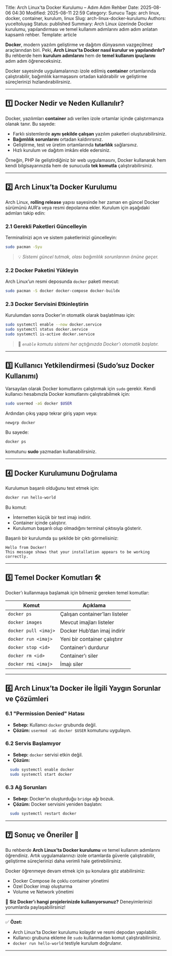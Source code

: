 Title: Arch Linux'ta Docker Kurulumu – Adım Adım Rehber
Date: 2025-08-06 04:30
Modified: 2025-08-11 22:59
Category: Sunucu
Tags: arch linux, docker, container, kurulum, linux
Slug: arch-linux-docker-kurulumu
Authors: yuceltoluyag
Status: published
Summary: Arch Linux üzerinde Docker kurulumu, yapılandırması ve temel kullanım adımlarını adım adım anlatan kapsamlı rehber.
Template: article

**Docker**, modern yazılım geliştirme ve dağıtım dünyasının vazgeçilmez araçlarından biri.
Peki, **Arch Linux’ta Docker nasıl kurulur ve yapılandırılır?** Bu rehberde hem **kurulum adımlarını** hem de **temel kullanım ipuçlarını** adım adım öğreneceksiniz.

Docker sayesinde uygulamalarınızı izole edilmiş **container** ortamlarında çalıştırabilir, bağımlılık karmaşasını ortadan kaldırabilir ve geliştirme süreçlerinizi hızlandırabilirsiniz.

---

## 1️⃣ Docker Nedir ve Neden Kullanılır?

Docker, yazılımları **container** adı verilen izole ortamlar içinde çalıştırmanıza olanak tanır. Bu sayede:

- Farklı sistemlerde **aynı şekilde çalışan** yazılım paketleri oluşturabilirsiniz.
- **Bağımlılık sorunlarını** ortadan kaldırırsınız.
- Geliştirme, test ve üretim ortamlarında **tutarlılık** sağlarsınız.
- Hızlı kurulum ve dağıtım imkânı elde edersiniz.

Örneğin, PHP ile geliştirdiğiniz bir web uygulamasını, Docker kullanarak hem kendi bilgisayarınızda hem de sunucuda **tek komutla** çalıştırabilirsiniz.

---

## 2️⃣ Arch Linux’ta Docker Kurulumu

Arch Linux, **rolling release** yapısı sayesinde her zaman en güncel Docker sürümünü AUR’a veya resmi depolarına ekler.
Kurulum için aşağıdaki adımları takip edin:

### 2.1 Gerekli Paketleri Güncelleyin

Terminalinizi açın ve sistem paketlerinizi güncelleyin:

```bash
sudo pacman -Syu
```

> 💡 _Sistemi güncel tutmak, olası bağımlılık sorunlarının önüne geçer._

### 2.2 Docker Paketini Yükleyin

Arch Linux’un resmi deposunda `docker` paketi mevcut:

```bash
sudo pacman -S docker docker-compose docker-buildx
```

### 2.3 Docker Servisini Etkinleştirin

Kurulumdan sonra Docker’ın otomatik olarak başlatılması için:

```bash
sudo systemctl enable --now docker.service
sudo systemctl status docker.service
sudo systemctl is-active docker.service

```

> 🚦 _`enable` komutu sistemi her açtığınızda Docker’ı otomatik başlatır._

---

## 3️⃣ Kullanıcı Yetkilendirmesi (Sudo’suz Docker Kullanımı)

Varsayılan olarak Docker komutlarını çalıştırmak için `sudo` gerekir.
Kendi kullanıcı hesabınızla Docker komutlarını çalıştırabilmek için:

```bash
sudo usermod -aG docker $USER
```

Ardından çıkış yapıp tekrar giriş yapın veya:

```bash
newgrp docker
```

Bu sayede:

```bash
docker ps
```

komutunu **sudo** yazmadan kullanabilirsiniz.

---

## 4️⃣ Docker Kurulumunu Doğrulama

Kurulumun başarılı olduğunu test etmek için:

```bash
docker run hello-world
```

Bu komut:

- İnternetten küçük bir test imajı indirir.
- Container içinde çalıştırır.
- Kurulumun başarılı olup olmadığını terminal çıktısıyla gösterir.

Başarılı bir kurulumda şu şekilde bir çıktı görmelisiniz:

```
Hello from Docker!
This message shows that your installation appears to be working correctly.
```

---

## 5️⃣ Temel Docker Komutları 🛠

Docker’ı kullanmaya başlamak için bilmeniz gereken temel komutlar:

| Komut                | Açıklama                        |
| -------------------- | ------------------------------- |
| `docker ps`          | Çalışan container’ları listeler |
| `docker images`      | Mevcut imajları listeler        |
| `docker pull <imaj>` | Docker Hub’dan imaj indirir     |
| `docker run <imaj>`  | Yeni bir container çalıştırır   |
| `docker stop <id>`   | Container’ı durdurur            |
| `docker rm <id>`     | Container’ı siler               |
| `docker rmi <imaj>`  | İmajı siler                     |

---

## 6️⃣ Arch Linux’ta Docker ile İlgili Yaygın Sorunlar ve Çözümleri

### 6.1 "Permission Denied" Hatası

- **Sebep:** Kullanıcı `docker` grubunda değil.
- **Çözüm:** `usermod -aG docker $USER` komutunu uygulayın.

### 6.2 Servis Başlamıyor

- **Sebep:** `docker` servisi etkin değil.
- **Çözüm:**

```bash
  sudo systemctl enable docker
  sudo systemctl start docker
```

### 6.3 Ağ Sorunları

- **Sebep:** Docker’ın oluşturduğu `bridge` ağı bozuk.
- **Çözüm:** Docker servisini yeniden başlatın:

```bash
  sudo systemctl restart docker
```

---

## 7️⃣ Sonuç ve Öneriler 🎯

Bu rehberde **Arch Linux’ta Docker kurulumu** ve temel kullanım adımlarını öğrendiniz.
Artık uygulamalarınızı izole ortamlarda güvenle çalıştırabilir, geliştirme süreçlerinizi daha verimli hale getirebilirsiniz.

Docker öğrenmeye devam etmek için şu konulara göz atabilirsiniz:

- Docker Compose ile çoklu container yönetimi
- Özel Docker imajı oluşturma
- Volume ve Network yönetimi

💬 **Siz Docker’ı hangi projelerinizde kullanıyorsunuz?** Deneyimlerinizi yorumlarda paylaşabilirsiniz!

---

✅ **Özet:**

- Arch Linux’ta Docker kurulumu kolaydır ve resmi depodan yapılabilir.
- Kullanıcı grubuna ekleme ile `sudo` kullanmadan komut çalıştırabilirsiniz.
- `docker run hello-world` testiyle kurulum doğrulanır.

---
